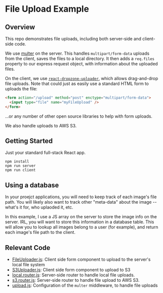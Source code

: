 # File Upload Example

## Overview

This repo demonstrates file uploads, including both server-side and client-side code.

We use [multer](https://github.com/expressjs/multer) on the server. This handles `multipart/form-data` uploads from the client, saves the files to a local directory. It then adds a `req.files` property to our express request object, with information about the uploaded files.

On the client, we use [`react-dropzone-uploader`](https://react-dropzone-uploader.js.org/docs/quick-start), which allows drag-and-drop file uploads. Note that could just as easily use a standard HTML form to uploads the file:

```html
<form action="/upload" method="post" enctype="multipart/form-data">
  <input type="file" name="myFileUpload" />
</form>
```

...or any number of other open source libraries to help with form uploads. 

We also handle uploads to AWS S3.

## Getting Started

Just your standard full-stack React app.

```
npm install
npm run server
npm run client
```

## Using a database

In your proejct applications, you will need to keep track of each image's file path. You will likely also want to track other  "meta-data" about the image -- what's it for, who uplaoded it, etc. 

In this example, I use a JS array on the server to store the image info on the server. IRL, you will want to store this information in a database table. This will allow you to lookup all images belong to a user (for example), and return each image's file path to the client.

## Relevant Code

- [FileUploader.js](./src/FileUploader.js): Client side form component to upload to the server's local file system
- [S3Uploader.js](./src/S3Uploader.js): Client side form component to upload to S3
- [local.router.js](./server/routers/local.router.js): Server-side router to handle local file uploads.
- [s3.router.js](./server/routers/s3.router.js): Server-side router to handle file upload to AWS S3.
- [upload.js](./server/routers/upload.js): Configuration of the `multer` middleware, to handle file uploads